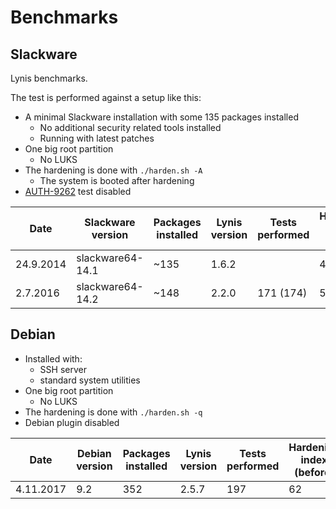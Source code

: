 Benchmarks
==========

Slackware
---------

Lynis benchmarks.

The test is performed against a setup like this:

* A minimal Slackware installation with some 135 packages installed
  * No additional security related tools installed
  * Running with latest patches
* One big root partition
  * No LUKS
* The hardening is done with ```./harden.sh -A```
  * The system is booted after hardening
* [AUTH-9262](http://cisofy.com/controls/AUTH-9262/) test disabled

| Date		| Slackware version	                             | Packages installed | Lynis version | Tests performed | Hardening index (before) | Hardening index (after) | harden.sh version                        |
| ------------- | -------------------------------------------------- | ------------------ | ------------- | --------------- | ------------------------ | ----------------------- | ---------------------------------------- |
| 24.9.2014	| slackware64-14.1	                             | ~135               | 1.6.2         |                 | 43                       | 68 (+25)                | 155ad8536aed9e30197d645031c72d79ad93f3f4 |
|  2.7.2016	| slackware64-14.2	                             | ~148               | 2.2.0         | 171 (174)       | 53                       | 72 (+19)                | 24ab7d6afe63ccef06f0434619cafd47db41d820 |

Debian
------

* Installed with:
  * SSH server
  * standard system utilities
* One big root partition
  * No LUKS
* The hardening is done with ```./harden.sh -q```
* Debian plugin disabled

| Date       | Debian version  | Packages installed | Lynis version | Tests performed | Hardening index (before) | Hardening index (after) | harden.sh version                        |
| ---------- | --------------- | ------------------ | ------------- | --------------- | ------------------------ | ----------------------- | ---------------------------------------- |
| 4.11.2017  | 9.2             | 352                | 2.5.7         | 197             | 62                       | 79 (+17)                | ee4c0a970c1d552a9bbabbbf410cc8d98535798b |
